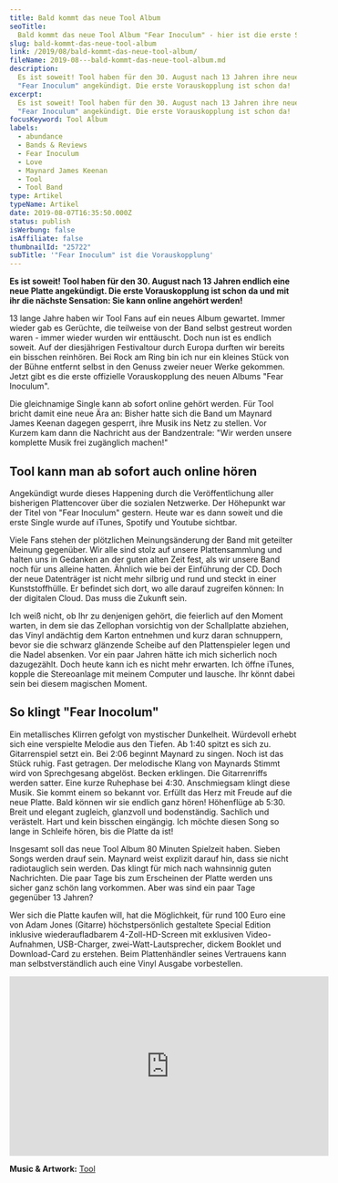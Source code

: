 ```yaml
---
title: Bald kommt das neue Tool Album
seoTitle:
  Bald kommt das neue Tool Album "Fear Inoculum" - hier ist die erste Single
slug: bald-kommt-das-neue-tool-album
link: /2019/08/bald-kommt-das-neue-tool-album/
fileName: 2019-08---bald-kommt-das-neue-tool-album.md
description:
  Es ist soweit! Tool haben für den 30. August nach 13 Jahren ihre neue Platte
  "Fear Inoculum" angekündigt. Die erste Vorauskopplung ist schon da!
excerpt:
  Es ist soweit! Tool haben für den 30. August nach 13 Jahren ihre neue Platte
  "Fear Inoculum" angekündigt. Die erste Vorauskopplung ist schon da!
focusKeyword: Tool Album
labels:
  - abundance
  - Bands & Reviews
  - Fear Inoculum
  - Love
  - Maynard James Keenan
  - Tool
  - Tool Band
type: Artikel
typeName: Artikel
date: 2019-08-07T16:35:50.000Z
status: publish
isWerbung: false
isAffiliate: false
thumbnailId: "25722"
subTitle: '"Fear Inoculum" ist die Vorauskopplung'
---
```


<strong>Es ist soweit! Tool haben für den 30. August nach 13 Jahren endlich eine
neue Platte angekündigt. Die erste Vorauskopplung ist schon da und mit ihr die
nächste Sensation: Sie kann online angehört werden!</strong>

13 lange Jahre haben wir Tool Fans auf ein neues Album gewartet. Immer wieder
gab es Gerüchte, die teilweise von der Band selbst gestreut worden waren - immer
wieder wurden wir enttäuscht. Doch nun ist es endlich soweit. Auf der
diesjährigen Festivaltour durch Europa durften wir bereits ein bisschen
reinhören. Bei Rock am Ring bin ich nur ein kleines Stück von der Bühne entfernt
selbst in den Genuss zweier neuer Werke gekommen. Jetzt gibt es die erste
offizielle Vorauskopplung des neuen Albums "Fear Inoculum".

Die gleichnamige Single kann ab sofort online gehört werden. Für Tool bricht
damit eine neue Ära an: Bisher hatte sich die Band um Maynard James Keenan
dagegen gesperrt, ihre Musik ins Netz zu stellen. Vor Kurzem kam dann die
Nachricht aus der Bandzentrale: "Wir werden unsere komplette Musik frei
zugänglich machen!"

## Tool kann man ab sofort auch online hören

Angekündigt wurde dieses Happening durch die Veröffentlichung aller bisherigen
Plattencover über die sozialen Netzwerke. Der Höhepunkt war der Titel von "Fear
Inoculum" gestern. Heute war es dann soweit und die erste Single wurde auf
iTunes, Spotify und Youtube sichtbar.

Viele Fans stehen der plötzlichen Meinungsänderung der Band mit geteilter
Meinung gegenüber. Wir alle sind stolz auf unsere Plattensammlung und halten uns
in Gedanken an der guten alten Zeit fest, als wir unsere Band noch für uns
alleine hatten. Ähnlich wie bei der Einführung der CD. Doch der neue Datenträger
ist nicht mehr silbrig und rund und steckt in einer Kunststoffhülle. Er befindet
sich dort, wo alle darauf zugreifen können: In der digitalen Cloud. Das muss die
Zukunft sein.

Ich weiß nicht, ob Ihr zu denjenigen gehört, die feierlich auf den Moment
warten, in dem sie das Zellophan vorsichtig von der Schallplatte abziehen, das
Vinyl andächtig dem Karton entnehmen und kurz daran schnuppern, bevor sie die
schwarz glänzende Scheibe auf den Plattenspieler legen und die Nadel absenken.
Vor ein paar Jahren hätte ich mich sicherlich noch dazugezählt. Doch heute kann
ich es nicht mehr erwarten. Ich öffne iTunes, kopple die Stereoanlage mit meinem
Computer und lausche. Ihr könnt dabei sein bei diesem magischen Moment.

## So klingt "Fear Inocolum"

Ein metallisches Klirren gefolgt von mystischer Dunkelheit. Würdevoll erhebt
sich eine verspielte Melodie aus den Tiefen. Ab 1:40 spitzt es sich zu.
Gitarrenspiel setzt ein. Bei 2:06 beginnt Maynard zu singen. Noch ist das Stück
ruhig. Fast getragen. Der melodische Klang von Maynards Stimmt wird von
Sprechgesang abgelöst. Becken erklingen. Die Gitarrenriffs werden satter. Eine
kurze Ruhephase bei 4:30. Anschmiegsam klingt diese Musik. Sie kommt einem so
bekannt vor. Erfüllt das Herz mit Freude auf die neue Platte. Bald können wir
sie endlich ganz hören! Höhenflüge ab 5:30. Breit und elegant zugleich,
glanzvoll und bodenständig. Sachlich und verästelt. Hart und kein bisschen
eingängig. Ich möchte diesen Song so lange in Schleife hören, bis die Platte da
ist!

Insgesamt soll das neue Tool Album 80 Minuten Spielzeit haben. Sieben Songs
werden drauf sein. Maynard weist explizit darauf hin, dass sie nicht
radiotauglich sein werden. Das klingt für mich nach wahnsinnig guten
Nachrichten. Die paar Tage bis zum Erscheinen der Platte werden uns sicher ganz
schön lang vorkommen. Aber was sind ein paar Tage gegenüber 13 Jahren?

Wer sich die Platte kaufen will, hat die Möglichkeit, für rund 100 Euro eine von
Adam Jones (Gitarre) höchstpersönlich gestaltete Special Edition inklusive
wiederaufladbarem 4-Zoll-HD-Screen mit exklusiven Video-Aufnahmen, USB-Charger,
zwei-Watt-Lautsprecher, dickem Booklet und Download-Card zu erstehen. Beim
Plattenhändler seines Vertrauens kann man selbstverständlich auch eine Vinyl
Ausgabe vorbestellen.

<iframe src="https://www.youtube.com/embed/q7DfQMPmJRI" width="560" height="315" frameborder="0" allowfullscreen="allowfullscreen"></iframe>

<strong>Music &amp; Artwork:</strong> [Tool](https://toolband.com/)
